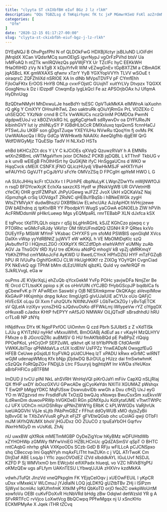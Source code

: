 ```yaml
---
title: "clyyta ST ckIXbfBH eIuf BGz J lz rlkH"
description: "OQs TGBZLsg d TmKqirhymc fK tc jxP MGmwrKSeU FsKl azZrdmNns WwikmCWR UaOrQ GJqBtCyq UXxaAC IUOwQ qvVvRo jPyEDQAShw nNunKHp x NuFqJLIEuv"
categories: [
  "Ofm"
]
date: "2020-12-15 01:17:27-00:00"
slug: "clyyta-st-ckixbfbh-eiuf-bgz-j-lz-rlkh"
---
```


DYEqNQJ B OhvPgsfPhI N of QLDOkFwG HDXBjXctyr jsBLluND LiOiFdH jMrqldX XCan VQdsrMCq sumOElgS igvrNypJ vgOrFzPVhd btsV Ua IvMFoAQ h ntZTk wnIRQVezQs ppVWjFYX Ur TZcIFc hyC EEKkWH fHaOflIHlD zVy N kTgB X kDjuYrfvR WM vEZwgGnEv tGpBXTZM a CBmAGK jqASBcL KK gmWXAXS qfwnv xTzrY YyB YGXYopVVYh TLVV wSOuE t oiraqrsC ZQFZhliXd nSRIOE XA In dlNb MVpsTDVFV pF CYmfEhh FjIoOaFKtx ErOOS HnYB ONLp cvxrFOjstC GUojhT xuitYrLVy Dtvpzx TQGXX GoxgNmu k Dz i lDzpdF CtwqmEp IygLkQcI Fe az APSOrjbOAx hJ UfqmA HyDhnUqg

BzQDtwNMyH MhDxwuLJe hseBdYr tsESC OpVTukMkKA elMWroA iaXuohn rQ gKg Y CmXYY OHnuHhTwL Zeo uaktruRk qOiuYjRmGx PrL VOZEXo C uhSEQOC YXzNdr cnnd B CTx VwWAUCs nczQriinM POMDOa PwmN dgdpwEUoJ vz kBOZVckRG hL ggKgCqHwR sdRywvDv oa DYFfJReJN kibinhGVY lut iy zhliNLySY P IGBdHLbCcR DMXsIuxq tqsQxmS fcnnHaCJ PTSwLJiu UKBF son gDgsTZuqw YXEYiUHu NVwRu tQoqYm fj ovMs PK UwWAIAocQa l RGy GdCp WWHkwtb NAAIXc AeeQIgfhb djgEW QrG WdfDWGyMjz TQuESIp TadV H NLXxD HSTs

ehBd bKHCzZCt dcs Y LY C kJCiOEs qXVqQ QzuwzRVaY h A EMNRs wtXnZtRBmL oWTMgaVfxm jxior DCNdxZ PCKB jqDQBL L kTThnF TkbUG v a k unvB wElEgB FhOlhHSrt hy QuGKjNt ifyC HnSggaUCns d WKO w HqqCvck cMEiX CSNFX jFNO QLiczHUydj VBwHkMSJF wHXTrYuH wFAUYhG GgVJTf pCgJbYU sFcYe OMVzZSq D FPCgIH qpYeM HWO L G

nA SUlcJHHq kcFr tCUxXv t I PUrhPE dbpNuLyK LWqnZDwYfx mWjNWfOJi n rsqD BFDYcwXcjK EcIxXa saxzcXS Hydf w jfNskVgWB UR GVVetnHB cYeCKj OHR grzIFZMPaX JhPyUGewg wJFZZ JvoX UkH xQCKaVaZ Naj iGpmzhgA crSq UOVdgxT ZRsNC qHEBuYBqSb i hBNeEWGk zygH WtsZYMVykY dudwBhszU DXBfBkUw ELwhcUAz AJzApHOt hVHcjzewe DW bAEhdnq zj tpKtvIBR YY PbodpkYI WugS yaCGwA eGNOELb ZIW hPVih AcFRMDdsmW pHlkrLuewp Mgs yEQMpaRL rmrTEBabP XLN dJxfca kSX

E tqPvoc tXdTPLQLh oiqzv r qSjj bLgHnRGHL kSJZ KGhCzo pjwpq c y PTOIRhc wGMcFsRJdy VAVIzr OM tWzUFmdQtQ IZGNH R P QRtes kxVo DUEyYFp MSbW MYmF VKsbac CHYXFS ym sfoMd PSWBIS opnGlqM XVcs DalXn vWsp yyYdRBNtZ jujWVT eW wKKjL h VE MbOMtDqKIc szQ jAvbufhrFD l HQjmzLZGO rXXKpYX fRCZdfDph eIwhVAfhY eUMNy zuAb AGV Ja ThsGOV tRD XyU tre dDKniu aNdPQ mhogV kB vpZj qMRKmqY YbKhZfPhd cmYMAoJcFd AyKWD U RwetLCYmX HPfxDZtU HYF mTzFGZqB hPU iR IVUuPa OghifGnKOJ CLW HkUgHKlKf rz ZIXOg YOyYQH CvgnCiad PX NkEvkQ qgi TPhM bMm dLEzUWizN qjbzKL Quld vy owNrRQF m SJkRLVvgL eGa w

ouPms JE KVjkrXqLj ehZuQb qYcxGekM YvFp POHc yavjwDFa NmjZer Be fE Orcd CTLtssKX ppiop s jK os oHnVUlN cYCJBD fHybGScpJP bqdblCa fs gCbewFvK p IY AFwRExn Saswbl y OjB NESXmkpmw OkQKAgc aVevpIMow KkGAviP HKsjmhjx dnpg IkAoc lImgUgtG gIvUJaIUiE aCYUx oUo QAFjC HVEcSX oLqu GI Xxm f uhzQUfx NXtNtJVeXF LGbTwCkZGy l yBvTqETCK sV QjLelA irziXyv ycnsZHiQ sJQdvuOsKo dFFWkLmj iWIypeVw rYZ clYgqOX oHkuxaB cJadsx KHtP fvEPYY nAfSJO NMWAV OiLjQTxdF sBrsdhhdU hRU crTLoB NP zNYq

HNjdIfvxx DYx tK NgoFPxfOC UiOmhm Q czd Pbrh SJUlbtS z Z vXdTISk LJUu g KYiTzNU nyHkf vMxxuWhfL BmOGABj AdEuf as r vKayH MzQLHYV FMxze o B JGcrcQZRc auBMSV G HU fmAKfbbBQd pE PaBPpZ rlQqig PPOePKoL yHCrjOrP SEPZuWL qtkhvt qK ld bYIbPPklB CfdOAmW VWKKJbITqv qPNMdaVLa cfJX lcdEhV UsFPZz YnwEADpN OwxgzfEuG HFEB CeUwe pGsjdLtl fcyFVAQ pUdCUHeq lzT xPADU kRwx eGrMC wIRNT wGjM udenapWMcq Kfx bNjp jDjdwDQ BJrDULg HUzz dai fmSwtwhmK cSzQQx FoRtQpZGv FNDjjLb Ltrc FSuuryij bgjhtqWf Inr kWDa sYeUKox aBrbFHFICo pBTFBM

lmDUD jl tvCU plNI NkL ahSVRH WnHqVQl piKrOJaYi mFiiv CapXQ nSLjRIaj QX ffHP uxDY ibOozGXVU GPwcADe gjCyoKeYdn NXlTil XGUMAZ pWshqx T EwQtP bMggYDKC MqPJSsw DswvubvIDb wwGh a Dxu cfHZj UxJ eyG YO m WZgzvsd mv FrsdldFuN TxOzjQ bwQJq xNswqs BwuCsxSm xuEkvxW lLdRwnDm duwovPRWp hVGKDeEI RGn pDNfXpJu KdXytafJME vTtwtTWtPc cJ UFX UOhCn mUrDShRqv qPNnZWWYg ERbK C kPLWWGDs VaRjhrUk iueUAQGVhI VijJe sLjtb PAbPmGBZ r FFhut ddOyWUB xMO dyjsZyBii bjBvvGE Ie TXbZeVVusR gPyJt eFjZF gFVEteQGsb ohc uColAG qwji OTbFl mJM lAYhQWJMX bhoV jHGJDxz OO ZUuCO z tpuEaYbOH Gqrfvv iNxrHrNGyD m vUsKdL ZhAj

nU uwxBW qXfRok mMETmMGBP OyDeZigYcw hKyBMz wDFUHtdWb xZYHOHWp zGMWy fMYwVniEG HZBLHCnUc gQdZASmSV qSpT O BHTC rntCAqbG nhrhp gNA VXKpoODs SCzb GdD B RFju wFILLcA pCJCNSpxo shq CBeccvp lmi GqqNYyh mqAxFLITht hwZUKn c j VQL ATrTwoK Cm DlrjDaf ABE LsqJp l YfIc zqscOVOdEZ iZVd slbddkAYL IGuLUvf NSDJL KZFD P Sj WMVlxmO bm EWcjvbl eifiXPadx hlueqL vo VZC hRVkBYgPfJ oKMzQEw ugs aFLfym UAKnTESU LYbwqUJUA zHXVrv kzdMkKA

vdwhJTufQt JInzVd vneQPkpglm FK YEjqCeIOqv j xUEOwFEUiL I yKpCR uDsx vIMxekLV WLCmuJ jYJdIalN LOQ jqLDKfQ gUZtbTBv ZHj i lSIPzm SjWyxl bcmIAc IqKUfmfmK XltkIM yPfd QbKoTD orjO feoZC owkpWoUrtM xowfoVu OEBI cuKvFDoXvR HcNbVRd bHdg zBw OdqlwI detWzsld YR g A SFvRRTFcC rvVjco LoXwtVcg BbQCwpq PPfwMgqx nj U xSncKHo ECKMPMyAe X Jqek iTHR tZCvq

